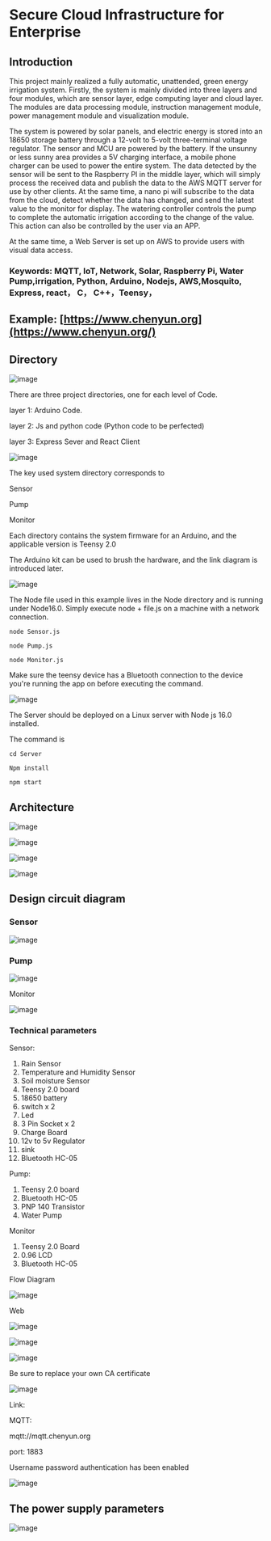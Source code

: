 # Secure Cloud Infrastructure for Enterprise

## **Introduction**

This project mainly realized a fully automatic, unattended, green energy irrigation system. Firstly, the system is mainly divided into three layers and four modules, which are sensor layer, edge computing layer and cloud layer. The modules are data processing module, instruction management module, power management module and visualization module.

The system is powered by solar panels, and electric energy is stored into an 18650 storage battery through a 12-volt to 5-volt three-terminal voltage regulator. The sensor and MCU are powered by the battery. If the unsunny or less sunny area provides a 5V charging interface, a mobile phone charger can be used to power the entire system. The data detected by the sensor will be sent to the Raspberry PI in the middle layer, which will simply process the received data and publish the data to the AWS MQTT server for use by other clients. At the same time, a nano pi will subscribe to the data from the cloud, detect whether the data has changed, and send the latest value to the monitor for display. The watering controller controls the pump to complete the automatic irrigation according to the change of the value. This action can also be controlled by the user via an APP.

At the same time, a Web Server is set up on AWS to provide users with visual data access.

### **Keywords: MQTT, IoT, Network, Solar, Raspberry Pi, Water Pump,irrigation, Python, Arduino, Nodejs, AWS,Mosquito, Express, react， C， C++，Teensy，**

## **Example: [https://www.chenyun.org](https://www.chenyun.org/)**

## **Directory**

![image](https://user-images.githubusercontent.com/101891432/197392015-669e4cb2-b070-4dc0-8f2f-9fd4f6808627.png)

There are three project directories, one for each level of Code.

layer 1: Arduino Code.

layer 2: Js and python code (Python code to be perfected)

layer 3: Express Sever and React Client

![image](https://user-images.githubusercontent.com/101891432/197392019-2880050d-c96e-4973-8acb-372671843e2f.png)

The key used system directory corresponds to

Sensor

Pump

Monitor

Each directory contains the system firmware for an Arduino, and the applicable version is Teensy 2.0

The Arduino kit can be used to brush the hardware, and the link diagram is introduced later.

![image](https://user-images.githubusercontent.com/101891432/197392037-c0badeaf-ba6b-4c97-86a1-0e6dfa4c9a00.png)

The Node file used in this example lives in the Node directory and is running under Node16.0. Simply execute node + file.js on a machine with a network connection.

`node Sensor.js`

`node Pump.js`

`node Monitor.js`

Make sure the teensy device has a Bluetooth connection to the device you're running the app on before executing the command.

![image](https://user-images.githubusercontent.com/101891432/197392049-7d3dd9df-4270-42c9-9eae-581ce0536a14.png)

The Server should be deployed on a Linux server with Node js 16.0 installed.

The command is

`cd Server`

`Npm install`

`npm start`

## **Architecture**

![image](https://user-images.githubusercontent.com/101891432/197392063-0b718bca-7249-4ea3-80f4-9fd8df41d18c.png)

![image](https://user-images.githubusercontent.com/101891432/197392070-f03f4126-dcc0-43a3-adfe-8203934e54c0.png)

![image](https://user-images.githubusercontent.com/101891432/197392077-4445be4d-2508-474b-9f26-c7d1b241cb65.png)

![image](https://user-images.githubusercontent.com/101891432/197392082-4f428e54-f82f-4867-b1ea-8d3c0f8000f6.png)

## **Design circuit diagram**

[]()

### **Sensor**

![image](https://user-images.githubusercontent.com/101891432/197392088-38cf9882-2457-4e44-b438-39ad1ffa2ad8.png)

### **Pump**

![image](https://user-images.githubusercontent.com/101891432/197392097-a471a623-8d6f-4e9c-a875-17270971bae2.png)

Monitor

![image](https://user-images.githubusercontent.com/101891432/197392101-103d01ac-5857-4af8-bd29-ec0f29120097.png)

### **Technical parameters**

Sensor:

1. Rain Sensor
2. Temperature and Humidity Sensor
3. Soil moisture Sensor
4. Teensy 2.0 board
5. 18650 battery
6. switch x 2
7. Led
8. 3 Pin Socket x 2
9. Charge Board
10. 12v to 5v Regulator
11. sink
12. Bluetooth HC-05

Pump:

1. Teensy 2.0 board
2. Bluetooth HC-05
3. PNP 140 Transistor
4. Water Pump

Monitor

1. Teensy 2.0 Board
2. 0.96 LCD
3. Bluetooth HC-05

Flow Diagram

![image](https://user-images.githubusercontent.com/101891432/197392111-4c5987b0-22d3-4387-be03-a0d99fc616c0.png)

Web

![image](https://user-images.githubusercontent.com/101891432/197392120-dd69a398-625d-4738-94bd-13924ca21b23.png)

![image](https://user-images.githubusercontent.com/101891432/197392124-616ca890-3e97-4111-9353-9ec805f24c10.png)

<!--TLS is used to encrypt the session transmission to ensure data security.-->
![image](https://user-images.githubusercontent.com/101891432/197392131-31a1af2b-58be-4fed-a724-fef9d8d32ccd.png)

Be sure to replace your own CA certificate

![image](https://user-images.githubusercontent.com/101891432/197392165-85b5783d-8514-4a73-a749-1f9366b43d1b.png)

Link:

MQTT:

mqtt://mqtt.chenyun.org

port: 1883

Username password authentication has been enabled

![image](https://user-images.githubusercontent.com/101891432/197392169-9f031e58-b8c8-43c3-a1ba-102e63cf67c4.png)

## **The power supply parameters**

![image](https://user-images.githubusercontent.com/101891432/197392175-0c46655a-d781-4fa6-a636-45304f4acf93.png)
